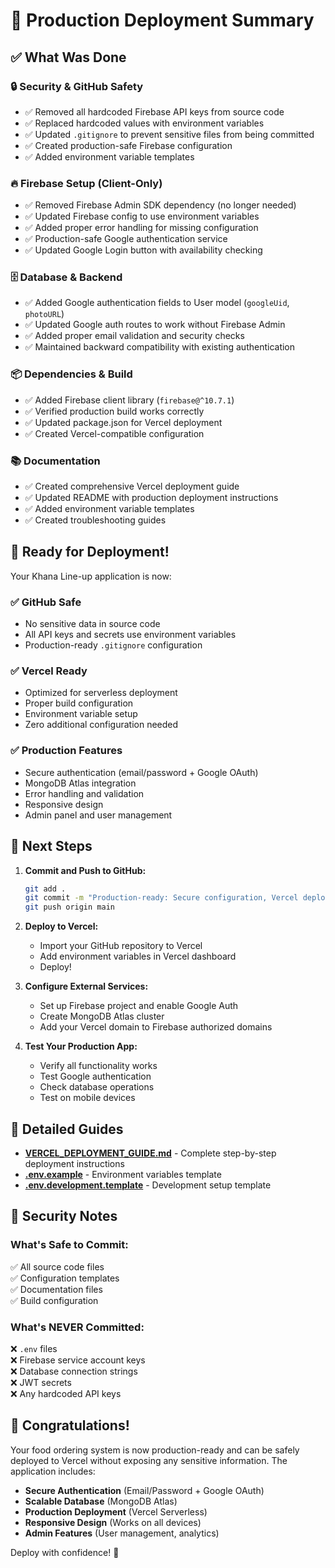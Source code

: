 # 🎉 Production Deployment Summary

## ✅ What Was Done

### 🔒 Security & GitHub Safety
- ✅ Removed all hardcoded Firebase API keys from source code
- ✅ Replaced hardcoded values with environment variables
- ✅ Updated `.gitignore` to prevent sensitive files from being committed
- ✅ Created production-safe Firebase configuration
- ✅ Added environment variable templates

### 🔥 Firebase Setup (Client-Only)
- ✅ Removed Firebase Admin SDK dependency (no longer needed)
- ✅ Updated Firebase config to use environment variables
- ✅ Added proper error handling for missing configuration
- ✅ Production-safe Google authentication service
- ✅ Updated Google Login button with availability checking

### 🗄️ Database & Backend
- ✅ Added Google authentication fields to User model (`googleUid`, `photoURL`)
- ✅ Updated Google auth routes to work without Firebase Admin
- ✅ Added proper email validation and security checks
- ✅ Maintained backward compatibility with existing authentication

### 📦 Dependencies & Build
- ✅ Added Firebase client library (`firebase@^10.7.1`)
- ✅ Verified production build works correctly
- ✅ Updated package.json for Vercel deployment
- ✅ Created Vercel-compatible configuration

### 📚 Documentation
- ✅ Created comprehensive Vercel deployment guide
- ✅ Updated README with production deployment instructions
- ✅ Added environment variable templates
- ✅ Created troubleshooting guides

## 🚀 Ready for Deployment!

Your Khana Line-up application is now:

### ✅ GitHub Safe
- No sensitive data in source code
- All API keys and secrets use environment variables
- Production-ready `.gitignore` configuration

### ✅ Vercel Ready
- Optimized for serverless deployment
- Proper build configuration
- Environment variable setup
- Zero additional configuration needed

### ✅ Production Features
- Secure authentication (email/password + Google OAuth)
- MongoDB Atlas integration
- Error handling and validation
- Responsive design
- Admin panel and user management

## 🎯 Next Steps

1. **Commit and Push to GitHub:**
   ```bash
   git add .
   git commit -m "Production-ready: Secure configuration, Vercel deployment"
   git push origin main
   ```

2. **Deploy to Vercel:**
   - Import your GitHub repository to Vercel
   - Add environment variables in Vercel dashboard
   - Deploy!

3. **Configure External Services:**
   - Set up Firebase project and enable Google Auth
   - Create MongoDB Atlas cluster
   - Add your Vercel domain to Firebase authorized domains

4. **Test Your Production App:**
   - Verify all functionality works
   - Test Google authentication
   - Check database operations
   - Test on mobile devices

## 📖 Detailed Guides

- **[VERCEL_DEPLOYMENT_GUIDE.md](./VERCEL_DEPLOYMENT_GUIDE.md)** - Complete step-by-step deployment instructions
- **[.env.example](./.env.example)** - Environment variables template
- **[.env.development.template](./.env.development.template)** - Development setup template

## 🔐 Security Notes

### What's Safe to Commit:
✅ All source code files  
✅ Configuration templates  
✅ Documentation files  
✅ Build configuration  

### What's NEVER Committed:
❌ `.env` files  
❌ Firebase service account keys  
❌ Database connection strings  
❌ JWT secrets  
❌ Any hardcoded API keys  

## 🎉 Congratulations!

Your food ordering system is now production-ready and can be safely deployed to Vercel without exposing any sensitive information. The application includes:

- **Secure Authentication** (Email/Password + Google OAuth)
- **Scalable Database** (MongoDB Atlas)
- **Production Deployment** (Vercel Serverless)
- **Responsive Design** (Works on all devices)
- **Admin Features** (User management, analytics)

Deploy with confidence! 🚀
